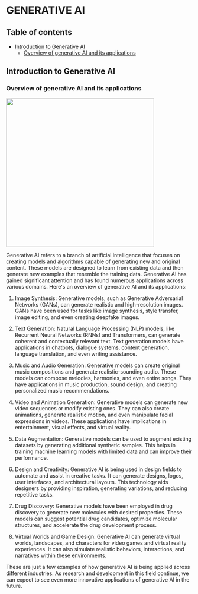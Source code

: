 # GENERATIVE AI

## Table of contents

- [Introduction to Generative AI](#introduction-to-generative-ai)
    - [Overview of generative AI and its applications](#overview-of-generative-ai-and-its-applications)
    

## Introduction to Generative AI

### Overview of generative AI and its applications

<img src="https://github.com/sandeep4055/Tensorflow/assets/70133134/4c4f4e3a-cd04-4126-a62c-d22d54e937c1" height="400">

Generative AI refers to a branch of artificial intelligence that focuses on creating models and algorithms capable of generating new and original content. These models are designed to learn from existing data and then generate new examples that resemble the training data. Generative AI has gained significant attention and has found numerous applications across various domains. Here's an overview of generative AI and its applications:

1. Image Synthesis: Generative models, such as Generative Adversarial Networks (GANs), can generate realistic and high-resolution images. GANs have been used for tasks like image synthesis, style transfer, image editing, and even creating deepfake images.

2. Text Generation: Natural Language Processing (NLP) models, like Recurrent Neural Networks (RNNs) and Transformers, can generate coherent and contextually relevant text. Text generation models have applications in chatbots, dialogue systems, content generation, language translation, and even writing assistance.

3. Music and Audio Generation: Generative models can create original music compositions and generate realistic-sounding audio. These models can compose melodies, harmonies, and even entire songs. They have applications in music production, sound design, and creating personalized music recommendations.

4. Video and Animation Generation: Generative models can generate new video sequences or modify existing ones. They can also create animations, generate realistic motion, and even manipulate facial expressions in videos. These applications have implications in entertainment, visual effects, and virtual reality.

5. Data Augmentation: Generative models can be used to augment existing datasets by generating additional synthetic samples. This helps in training machine learning models with limited data and can improve their performance.

6. Design and Creativity: Generative AI is being used in design fields to automate and assist in creative tasks. It can generate designs, logos, user interfaces, and architectural layouts. This technology aids designers by providing inspiration, generating variations, and reducing repetitive tasks.

7. Drug Discovery: Generative models have been employed in drug discovery to generate new molecules with desired properties. These models can suggest potential drug candidates, optimize molecular structures, and accelerate the drug development process.

8. Virtual Worlds and Game Design: Generative AI can generate virtual worlds, landscapes, and characters for video games and virtual reality experiences. It can also simulate realistic behaviors, interactions, and narratives within these environments.

These are just a few examples of how generative AI is being applied across different industries. As research and development in this field continue, we can expect to see even more innovative applications of generative AI in the future.


